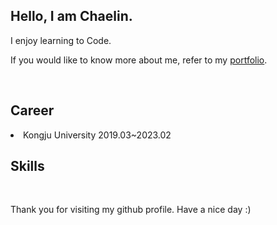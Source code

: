 <h2>Hello, I am Chaelin.</h2>
<p>I enjoy learning to Code.</p>
<p>
  If you would like to know more about me, refer to my
  <a href="https://www.notion.so/Portfolio-da31d2c5848f4b0b939430d5173d5b0d"> portfolio</a>.
  </p>
<br>
<h2>Career</h2>
<li>Kongju University  2019.03~2023.02</li>

<h2>Skills</h2>


<br>
<p>Thank you for visiting my github profile. Have a nice day :)</p>

<!--
**nileahc/nileahc** is a ✨ _special_ ✨ repository because its `README.md` (this file) appears on your GitHub profile.

Here are some ideas to get you started:

- 🔭 I’m currently working on ...
- 🌱 I’m currently learning ...
- 👯 I’m looking to collaborate on ...
- 🤔 I’m looking for help with ...
- 💬 Ask me about ...
- 📫 How to reach me: ...
- 😄 Pronouns: ...
- ⚡ Fun fact: ...
-->
